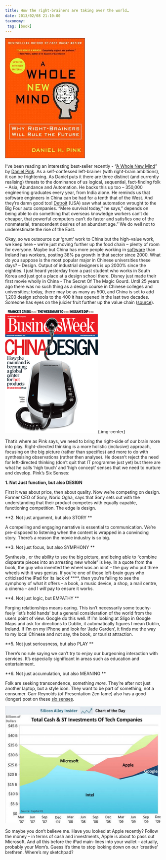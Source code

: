```yaml
---
title: How the right-brainers are taking over the world…
date: 2013/02/08 21:10:00
taxonomy: 
 tag: [book]
---
```


![A Whole New Mind](A-whole-new-mind-book.jpg)

I’ve been reading an interesting best-seller recently - “[A Whole New Mind](http://en.wikipedia.org/wiki/A_Whole_New_Mind)” by [Daniel Pink](http://www.danpink.com/). As a self-confessed left-brainer (with right-brain ambitions), it can be frightening. As Daniel puts it there are three distinct (and currently realising) threats to the dominance of us logical, sequential, fact-finding folk – Asia, Abundance and Automation. He backs this up too – 350,000 engineering graduates every year, from India alone. He reminds us that software engineers in China can be had for a tenth that of the West. And they’re damn good too! [Detroit](http://news.bbc.co.uk/2/hi/business/6346299.stm) (USA) saw what automation wrought to the Big Four auto companies. “Mere survival today,” he says,” depends on being able to do something that overseas knowledge workers can’t do cheaper, that powerful computers can’t do faster and satisfies one of the nonmaterial, transcendent desires of an abundant age.” We do well not to underestimate the rise of the East. 

Okay, so we outsource our ‘grunt’ work to China but the high-value work, we keep here – we’re just moving further up the food chain – plenty of room for everyone. Maybe but China has more people working in [software](http://designative.info/2009/07/01/information-technology-in-china-software-industry-maintained-rapid-growth-in-2008/) than Ireland has workers, posting 38% pa growth in that sector since 2000. What do you suppose is the most popular major in Chinese universities these days? – Design. Output of industrial designers is up 2000% since the eighties. I just heard yesterday from a past student who works in South Korea and just got a place at a design school there. Disney just made their first movie wholly in China - The Secret Of The Magic Gourd. Until 25 years ago there was no such thing as a design course in Chinese colleges and universities; today, there may be as many as 500, and China is set to add 1,200 design schools to the 400 it has opened in the last two decades. Someone has eyes on the juicier fruit further up the value chain ([source](http://www.designcouncil.org.uk/Design-Council/3/Design-Council-Magazine/Design-Council-Magazine-issue-3/The-karaoke-economy/)). 

![China Design](china_design.gif){.img-center}

That’s where as Pink says, we need to bring the right-side of our brain more into play. Right-directed thinking is a more holistic (inclusive) approach, focusing on the big picture (rather than specifics) and more to do with synthesising observations (rather then analyse). He doesn’t reject the need for left-directed thinking (don’t quit that IT programme just yet) but there are what he calls ‘high touch’ and ‘high concept’ senses that we need to nurture and develop. Pink’s Six Senses: 

**1. Not Just function, but also DESIGN** 

First it was about price, then about quality. Now we’re competing on design. Former CEO of Sony, Norio Ogha, says that Sony sets out with the understanding that their product competes with equally capable, functioning competition. The edge is design. 

**2. Not just argument, but also STORY **

A compelling and engaging narrative is essential to communication. We’re pre-disposed to listening when the content is wrapped in a convincing story. There’s a reason the movie industry is so big. 

**3. Not just focus, but also SYMPHONY **

Synthesis , or the ability to see the big picture, and being able to “combine disparate pieces into an arresting new whole” is key. In a quote from the book, the guy who invented the wheel was an idiot – the guy who put three wheels with it was genius. If you’re one of those left-brain guys who criticised the iPad for its lack of ****, then you’re failing to see the symphony of what it offers – a book, a music device, a shop, a mail centre, a cinema – and I _will_ pay to ensure it works. 

**4. Not just logic, but EMPATHY **

Forging relationships means caring. This isn’t necessarily some touchy-feely ‘let’s hold hands’ but a general consideration of the world from the users point of view. Google do this well. If I’m looking at Sligo in Google Maps and ask for directions to Dublin, it automatically figures I mean Dublin, Ireland. If I’m on my iPhone and look for ‘Jade Garden’, it finds me the way to my local Chinese and not say, the book, or tourist attraction. 

**5. Not just seriousness, but also PLAY **

There’s no rule saying we can’t try to enjoy our burgeoning interaction with services. It’s especially significant in areas such as education and entertainment. 

**6. Not just accumulation, but also MEANING **

Folk are seeking transcendence, something _more._ They’re after not just another laptop, but a style icon. They want to be part of something, not a consumer. Garr Reynolds (of Presentation Zen fame) also has a good (longer) post on these [six senses](http://www.presentationzen.com/presentationzen/2006/08/from_design_to_.html).

![Growth of Apple](apple.jpg) 

So maybe you don’t believe me. Have you looked at Apple recently? Follow the money – in terms of cash and investments, Apple is about to pass out Microsoft. And all this before the iPad main-lines into your wallet – actually, probably your Mom’s. Guess it’s time to stop looking down on our ‘creative’ brethren. Where’s my sketchpad?

